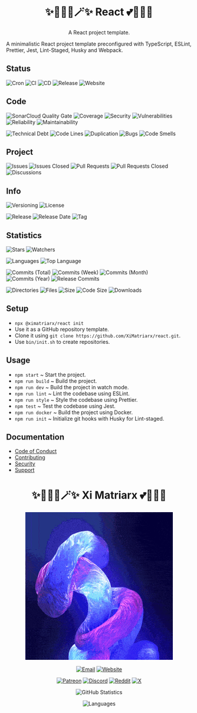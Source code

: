 <h1 align="center">✨🧚🏻‍♀️🪄✨ React 💕🦄🌈🏰</h1>

<p align="center">A React project template.</p>

A minimalistic React project template preconfigured with TypeScript, ESLint, Prettier, Jest, Lint-Staged, Husky and Webpack.

## Status

<p>
  <img src="https://github.com/XiMatriarx/react/actions/workflows/cron.yml/badge.svg" alt="Cron">
  <img src="https://github.com/XiMatriarx/react/actions/workflows/ci.yml/badge.svg" alt="CI">
  <img src="https://github.com/XiMatriarx/react/actions/workflows/cd.yml/badge.svg" alt="CD">
  <img src="https://github.com/XiMatriarx/react/actions/workflows/release.yml/badge.svg" alt="Release">
  <img src="https://img.shields.io/website?url=https%3A%2F%2Fximatriarx.io&up_message=Up&up_color=800080&down_message=Down&down_color=008080&style=flat&logo=GitHub&label=Website&labelColor=404040" alt="Website">
</p>

## Code

<p>
  <img src="https://sonarcloud.io/api/project_badges/measure?project=XiMatriarx_react&metric=alert_status" alt="SonarCloud Quality Gate">
  <img src="https://sonarcloud.io/api/project_badges/measure?project=XiMatriarx_react&metric=coverage" alt="Coverage">
  <img src="https://sonarcloud.io/api/project_badges/measure?project=XiMatriarx_react&metric=security_rating" alt="Security">
  <img src="https://sonarcloud.io/api/project_badges/measure?project=XiMatriarx_react&metric=vulnerabilities" alt="Vulnerabilities">
  <img src="https://sonarcloud.io/api/project_badges/measure?project=XiMatriarx_react&metric=reliability_rating" alt="Reliability">
  <img src="https://sonarcloud.io/api/project_badges/measure?project=XiMatriarx_react&metric=sqale_rating" alt="Maintainability">
</p>

<p>
  <img src="https://sonarcloud.io/api/project_badges/measure?project=XiMatriarx_react&metric=sqale_index" alt="Technical Debt">
  <img src="https://sonarcloud.io/api/project_badges/measure?project=XiMatriarx_react&metric=ncloc" alt="Code Lines">
  <img src="https://sonarcloud.io/api/project_badges/measure?project=XiMatriarx_react&metric=duplicated_lines_density" alt="Duplication">
  <img src="https://sonarcloud.io/api/project_badges/measure?project=XiMatriarx_react&metric=bugs" alt="Bugs">
  <img src="https://sonarcloud.io/api/project_badges/measure?project=XiMatriarx_react&metric=code_smells" alt="Code Smells">
</p>

## Project

<p>
  <img src="https://img.shields.io/github/issues-raw/XiMatriarx/react?style=flat&logo=GitHub&label=Issues&labelColor=404040&color=800080" alt="Issues">
  <img src="https://img.shields.io/github/issues-closed-raw/XiMatriarx/react?style=flat&logo=GitHub&label=Issues%20Closed&labelColor=404040&color=800080" alt="Issues Closed">
  <img src="https://img.shields.io/github/issues-pr-raw/XiMatriarx/react?style=flat&logo=GitHub&label=Pull%20Requests&labelColor=404040&color=800080" alt="Pull Requests">
  <img src="https://img.shields.io/github/issues-pr-closed-raw/XiMatriarx/react?label=Pull%20Requests%20Closed&labelColor=404040&color=800080" alt="Pull Requests Closed">
  <img src="https://img.shields.io/github/discussions/XiMatriarx/react?style=flat&logo=GitHub&label=Discussions&labelColor=404040&color=800080" alt="Discussions">
</p>

## Info

<p>
  <img src="https://img.shields.io/badge/Versioning-SemVer-404040?style=flat&label=Versioning&labelColor=404040&color=800080" alt="Versioning">
  <img src="https://img.shields.io/badge/License-MIT-404040?style=flat&label=License&labelColor=404040&color=800080" alt="License">
</p>

<p>
  <img src="https://img.shields.io/github/v/release/XiMatriarx/react?sort=semver&style=flat&logo=GitHub&label=Release&labelColor=404040&color=800080" alt="Release">
  <img src="https://img.shields.io/github/release-date/XiMatriarx/react?style=flat&logo=GitHub&label=Release%20Date&labelColor=404040&color=800080" alt="Release Date">
  <img src="https://img.shields.io/github/v/tag/XiMatriarx/react?sort=semver&style=flat&logo=GitHub&label=Tag&labelColor=404040&color=800080" alt="Tag">
</p>

## Statistics

<p>
  <img src="https://img.shields.io/github/stars/XiMatriarx/react?style=flat&logo=GitHub&label=Stars&labelColor=404040&color=800080" alt="Stars">
  <img src="https://img.shields.io/github/watchers/XiMatriarx/react?style=flat&logo=GitHub&label=Watchers&labelColor=404040&color=800080" alt="Watchers">
</p>

<p>
  <img src="https://img.shields.io/github/languages/count/XiMatriarx/react?style=flat&logo=GitHub&label=Languages&labelColor=404040&color=800080" alt="Languages">
  <img src="https://img.shields.io/github/languages/top/XiMatriarx/react?style=flat&logo=GitHub&label=Top%20Language&labelColor=404040&color=800080" alt="Top Language">
</p>

<p>
  <img src="https://img.shields.io/github/commit-activity/t/XiMatriarx/react?style=flat&logo=GitHub&label=Commits&labelColor=404040&color=800080" alt="Commits (Total)">
  <img src="https://img.shields.io/github/commit-activity/w/XiMatriarx/react?style=flat&logo=GitHub&label=Commits&labelColor=404040&color=800080" alt="Commits (Week)">
  <img src="https://img.shields.io/github/commit-activity/m/XiMatriarx/react?style=flat&logo=GitHub&label=Commits&labelColor=404040&color=800080" alt="Commits (Month)">
  <img src="https://img.shields.io/github/commit-activity/y/XiMatriarx/react?style=flat&logo=GitHub&label=Commits&labelColor=404040&color=800080" alt="Commits (Year)">
  <img src="https://img.shields.io/github/commits-since/XiMatriarx/react/latest?sort=semver&style=flat&logo=GitHub&label=Release%20Commits&labelColor=404040&color=800080" alt="Release Commits">
</p>

<p>
  <img src="https://img.shields.io/github/directory-file-count/XiMatriarx/react?type=dir&style=flat&logo=GitHub&label=Directories&labelColor=404040&color=800080" alt="Directories">
  <img src="https://img.shields.io/github/directory-file-count/XiMatriarx/react?type=file&style=flat&logo=GitHub&label=Files&labelColor=404040&color=800080" alt="Files">
  <img src="https://img.shields.io/github/repo-size/XiMatriarx/react?style=flat&logo=GitHub&label=Size&labelColor=404040&color=800080" alt="Size">
  <img src="https://img.shields.io/github/languages/code-size/XiMatriarx/react?style=flat&logo=GitHub&label=Code%20Size&labelColor=404040&color=800080" alt="Code Size">
  <img src="https://img.shields.io/github/downloads/XiMatriarx/react/total?style=flat&logo=GitHub&label=Downloads&labelColor=404040&color=800080" alt="Downloads">
</p>

## Setup

- `npx @ximatriarx/react init`
- Use it as a GitHub repository template.
- Clone it using `git clone https://github.com/XiMatriarx/react.git`.
- Use `bin/init.sh` to create repositories.

## Usage

- `npm start` ~ Start the project.
- `npm run build` ~ Build the project.
- `npm run dev` ~ Build the project in watch mode.
- `npm run lint` ~ Lint the codebase using ESLint.
- `npm run style` ~ Style the codebase using Prettier.
- `npm test` ~ Test the codebase using Jest.
- `npm run docker` ~ Build the project using Docker.
- `npm run init` ~ Initialize git hooks with Husky for Lint-staged.

## Documentation

- [Code of Conduct](https://github.com/XiMatriarx/.github/blob/matrix/code_of_conduct.md)
- [Contributing](https://github.com/XiMatriarx/.github/blob/matrix/contributing.md)
- [Security](https://github.com/XiMatriarx/.github/blob/matrix/security.md)
- [Support](https://github.com/XiMatriarx/.github/blob/matrix/support.md)

<h1 align="center">✨🧚🏻‍♀️🪄✨ Xi Matriarx 💕🦄🌈🏰</h1>

<p align="center">
  <img src="https://github.com/XiMatriarx/ximatriarx/blob/matrix/fractal.gif">
</p>

<p align="center">
  <a href="mailto:xi@ximatriarx.io"><img src="https://img.shields.io/badge/xi@ximatriarx.io-404040?style=flat" alt="Email"></a>
  <a href="https://ximatriarx.io"><img src="https://img.shields.io/badge/https://ximatriarx.io-404040?style=flat" alt="Website"></a>
</p>

<p align="center">
  <a href="https://patreon.com/XiMatriarx" target="_blank"><img src="https://img.shields.io/badge/-Patreon-404040?style=flat&logo=Patreon" alt="Patreon"></a>
  <a href="https://discord.gg/XiMatriarx" target="_blank"><img src="https://img.shields.io/discord/XiMatriarx?style=flat&logo=Discord&label=Discord&labelColor=404040&color=800080" alt="Discord"></a>
  <a href="https://www.reddit.com/r/XiMatriarx" target="_blank"><img src="https://img.shields.io/reddit/subreddit-subscribers/XiMatriarx?style=flat&logo=Reddit&label=Reddit&labelColor=404040&color=800080" alt="Reddit"></a>
  <a href="https://twitter.com/XiMatriarx" target="_blank"><img src="https://img.shields.io/badge/-X-404040?style=flat&logo=X" alt="X"></a>
</p>

<p align="center">
  <img src="https://github-readme-stats.vercel.app/api?username=XiMatriarx&show=reviews,discussions_started,discussions_answered,prs_merged,prs_merged_percentage&show_icons=true&hide_title=true&hide_border=true&theme=transparent&title_color=ff00ff&text_color=808080&icon_color=ff00ff&border_color=808080&border_radius=8" alt="GitHub Statistics">
</p>

<p align="center">
  <img src="https://github-readme-stats.vercel.app/api/top-langs/?username=XiMatriarx&size_weight=1&count_weight=0&langs_count=10&layout=donut&hide_title=true&hide_border=true&theme=transparent&title_color=ff00ff&text_color=808080&border_color=808080&border_radius=8" alt="Languages">
</p>
